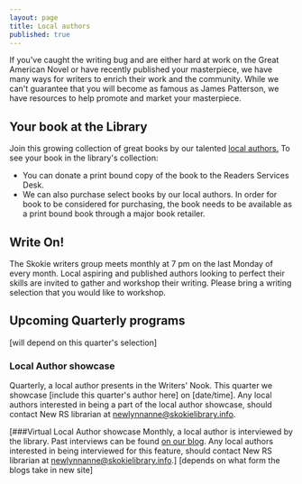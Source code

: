```yaml
---
layout: page
title: Local authors
published: true
---
```


If you've caught the writing bug and are either hard at work on the Great American Novel or have recently published your masterpiece, we have many ways for writers to enrich their work and the community. While we can't guarantee that you will become as famous as James Patterson, we have resources to help promote and market your masterpiece. 

## Your book at the Library
Join this growing collection of great books by our talented [local authors.](http://encore.skokielibrary.info/iii/encore/search/C__SLocal%20author.__Ff%3Afacetfields%3Asubject%3Asubject%3ASubject%3A%3A__Orightresult__X0?lang=eng&suite=beta) To see your book in the library's collection:
- You can donate a print bound copy of the book to the Readers Services Desk. 
- We can also purchase select books by our local authors. In order for book to be considered for purchasing, the book needs to be available as a print bound book through a major book retailer.  

## Write On!
The Skokie writers group meets monthly at 7 pm on the last Monday of every month. Local aspiring and published authors looking to perfect their skills are invited to gather and workshop their writing. Please bring a writing selection that you would like to workshop. 

## Upcoming Quarterly programs 
[will depend on this quarter's selection]

### Local Author showcase
Quarterly, a local author presents in the Writers' Nook. This quarter we showcase [include this quarter's author here] on [date/time]. Any local authors interested in being a part of the local author showcase, should contact New RS librarian at newlynnanne@skokielibrary.info.

[###Virtual Local Author showcase
Monthly, a local author is interviewed by the library. Past interviews can be found [on our blog](http://blogs.skokielibrary.info/?s=local+author+showcase&x=0&y=0). Any local authors interested in being interviewed for this feature, should contact New RS librarian at newlynnanne@skokielibrary.info.]  [depends on what form the blogs take in new site]
